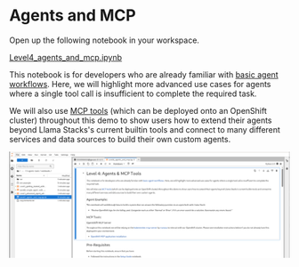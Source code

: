 # Agents and MCP

Open up the following notebook in your workspace.

<a href="https://github.com/odh-labs/rhoai-roadshow-v2/blob/main/site/docs/3-agents-tools/notebooks/Level4_agents_and_mcp.ipynb" target="_blank">Level4_agents_and_mcp.ipynb</a>

This notebook is for developers who are already familiar with [basic agent workflows](3-agents-tools/2-simple-agent-with-websearch). Here, we will highlight more advanced use cases for agents where a single tool call is insufficient to complete the required task.

We will also use [MCP tools](https://github.com/modelcontextprotocol/servers) (which can be deployed onto an OpenShift cluster) throughout this demo to show users how to extend their agents beyond Llama Stacks's current builtin tools and connect to many different services and data sources to build their own custom agents.  

![images/level4-agents-mcp.png](images/level4-agents-mcp.png)
